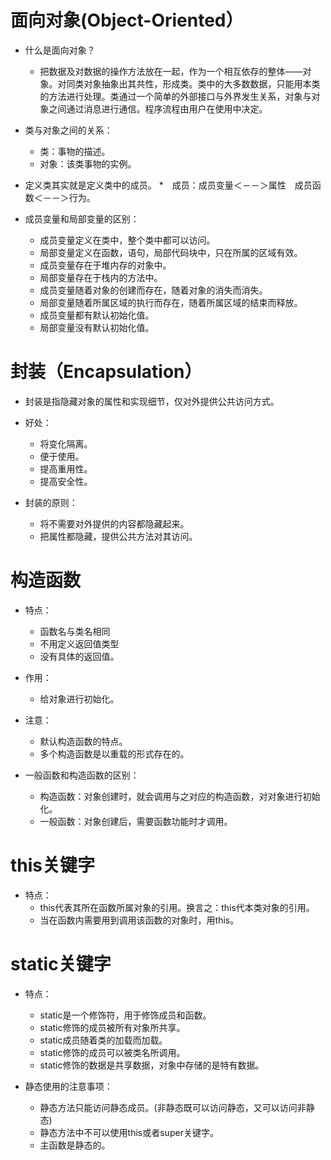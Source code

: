 # 面向对象(Object-Oriented）
* 什么是面向对象？
  * 把数据及对数据的操作方法放在一起，作为一个相互依存的整体——对象。对同类对象抽象出其共性，形成类。类中的大多数数据，只能用本类的方法进行处理。类通过一个简单的外部接口与外界发生关系，对象与对象之间通过消息进行通信。程序流程由用户在使用中决定。
 

* 类与对象之间的关系：
  * 类：事物的描述。
  * 对象：该类事物的实例。
 

* 定义类其实就是定义类中的成员。
  *　成员：成员变量＜－－＞属性　成员函数＜－－＞行为。


* 成员变量和局部变量的区别：
  * 成员变量定义在类中，整个类中都可以访问。
  * 局部变量定义在函数，语句，局部代码块中，只在所属的区域有效。
  * 成员变量存在于堆内存的对象中。
  * 局部变量存在于栈内的方法中。
  * 成员变量随着对象的创建而存在，随着对象的消失而消失。
  * 局部变量随着所属区域的执行而存在，随着所属区域的结束而释放。
  * 成员变量都有默认初始化值。
  * 局部变量没有默认初始化值。


# 封装（Encapsulation）
* 封装是指隐藏对象的属性和实现细节，仅对外提供公共访问方式。


* 好处：
  * 将变化隔离。
  * 便于使用。
  * 提高重用性。
  * 提高安全性。


* 封装的原则：
  * 将不需要对外提供的内容都隐藏起来。
  * 把属性都隐藏，提供公共方法对其访问。


# 构造函数
* 特点：
  * 函数名与类名相同
  * 不用定义返回值类型
  * 没有具体的返回值。


* 作用：
  * 给对象进行初始化。


* 注意：
  * 默认构造函数的特点。
  * 多个构造函数是以重载的形式存在的。
  

* 一般函数和构造函数的区别：
  * 构造函数：对象创建时，就会调用与之对应的构造函数，对对象进行初始化。
  * 一般函数：对象创建后，需要函数功能时才调用。


# this关键字
* 特点：
  * this代表其所在函数所属对象的引用。换言之：this代本类对象的引用。
  * 当在函数内需要用到调用该函数的对象时，用this。
  
# static关键字
* 特点：
  * static是一个修饰符，用于修饰成员和函数。
  * static修饰的成员被所有对象所共享。
  * static成员随着类的加载而加载。
  * static修饰的成员可以被类名所调用。
  * static修饰的数据是共享数据，对象中存储的是特有数据。


* 静态使用的注意事项：
  * 静态方法只能访问静态成员。(非静态既可以访问静态，又可以访问非静态)
  * 静态方法中不可以使用this或者super关键字。
  * 主函数是静态的。